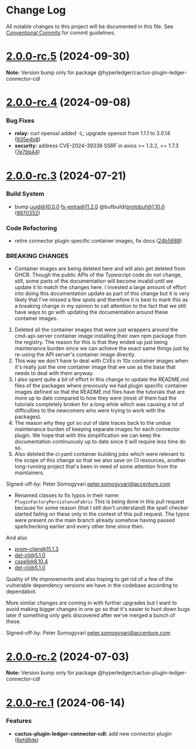 # Change Log

All notable changes to this project will be documented in this file.
See [Conventional Commits](https://conventionalcommits.org) for commit guidelines.

# [2.0.0-rc.5](https://github.com/hyperledger/cacti/compare/v2.0.0-rc.4...v2.0.0-rc.5) (2024-09-30)

**Note:** Version bump only for package @hyperledger/cactus-plugin-ledger-connector-cdl

# [2.0.0-rc.4](https://github.com/hyperledger/cacti/compare/v2.0.0-rc.3...v2.0.0-rc.4) (2024-09-08)

### Bug Fixes

* **relay:** curl openssl added -L; upgrade openssl from 1.1.1 to 3.0.14 ([935e4b8](https://github.com/hyperledger/cacti/commit/935e4b872becb4034becd9f31cf03e958b9abbde))
* **security:** address CVE-2024-39338 SSRF in axios >= 1.3.2, <= 1.7.3 ([7e7bb44](https://github.com/hyperledger/cacti/commit/7e7bb44c01a2d19306ecaaaa2ba2e3c574039c87))

# [2.0.0-rc.3](https://github.com/hyperledger/cacti/compare/v2.0.0-rc.2...v2.0.0-rc.3) (2024-07-21)

### Build System

* bump uuid@10.0.0 fs-extra@11.2.0 @bufbuild/protobuf@1.10.0 ([9970352](https://github.com/hyperledger/cacti/commit/997035216694fe335215b8a3586488ac8c12447f))

### Code Refactoring

* retire connector plugin specific container images, fix docs ([24b5888](https://github.com/hyperledger/cacti/commit/24b5888247d134ea417fc0e83dccc9826b4075f3))

### BREAKING CHANGES

* Container images are being deleted here and will also
get deleted from GHCR. Though the public APIs of the Typescript code
do not change, still, some parts of the documentation will become invalid
until we update it to match the changes here.
I invested a large amount of effort into doing this documentation update
as part of this change but it is very likely that I've missed a few spots
and therefore it is best to mark this as a breaking change in my opinion
to call attention to the fact that we still have ways to go with updating
the documentation around these container images.

1. Deleted all the container images that were just wrappers around the
cmd-api-server container image installing their own npm package from
the registry.
The reason for this is that they ended up just being maintenance burden
since we can achieve the exact same things just by re-using the API server's
container image directly.
2. This way we don't have to deal with CVEs in 10x container images when
it's really just the one container image that we use as the base that needs
to deal with them anyway.
3. I also spent quite a bit of effort in this change to update the README.md
files of the packages where previously we had plugin specific container images
defined so that the README.md files have the tutorials that are more up to
date compared to how they were (most of them had the tutorials completely
broken for a long while which was causing a lot of difficulties to the
newcomers who were trying to work with the packages).
4. The reason why they got so out of date traces back to the undue maintenance
burden of keeping separate images for each connector plugin. We hope that
with this simplification we can keep the documentation continuously up to
date since it will require less time do so.
5. Also deleted the ci.yaml container building jobs which were relevant to
the scope of this change so that we also save on CI resources, another
long-running project that's been in need of some attention from the maintainers.

Signed-off-by: Peter Somogyvari <peter.somogyvari@accenture.com>
* Renamed classes to fix typos in their name: `PluginFactoryPersistanceFabric`
This is being done in this pull request because for some reason (that I still don't understand)
the spell checker started failing on these only in the context of this pull request.
The typos were present on the main branch already somehow having passed spellchecking earlier
and every other time since then.

And also
- prom-clien@15.1.3
- del-cli@5.1.0
- cspell@8.10.4
- del-cli@5.1.0

Quality of life improvements and also hoping to get rid of a few of the
vulnerable dependency versions we have in the codebase according to
dependabot.

More similar changes are coming in with further upgrades but I want to
avoid making bigger changes in one go so that it's easier to hunt down
bugs later if something only gets discovered after we've merged a bunch
of these.

Signed-off-by: Peter Somogyvari <peter.somogyvari@accenture.com>

# [2.0.0-rc.2](https://github.com/hyperledger/cacti/compare/v2.0.0-rc.1...v2.0.0-rc.2) (2024-07-03)

**Note:** Version bump only for package @hyperledger/cactus-plugin-ledger-connector-cdl

# [2.0.0-rc.1](https://github.com/hyperledger/cacti/compare/v2.0.0-alpha.2...v2.0.0-rc.1) (2024-06-14)

### Features

* **cactus-plugin-ledger-connector-cdl:** add new connector plugin ([6efd8de](https://github.com/hyperledger/cacti/commit/6efd8de9ff5bb8d6b894147e5c6e49aed2fa8ae4))
